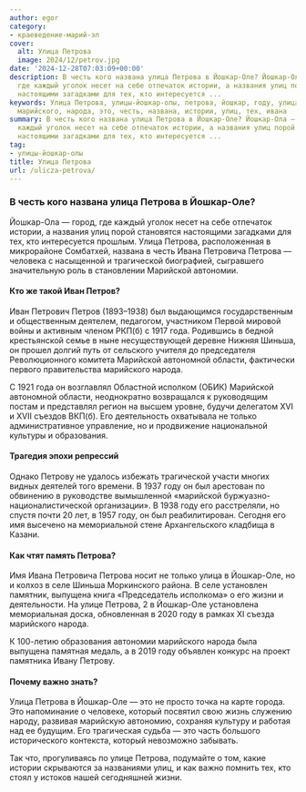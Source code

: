 ```yaml
---
author: egor
category:
- краеведение-марий-эл
cover:
  alt: Улица Петрова
  image: 2024/12/petrov.jpg
date: '2024-12-28T07:03:09+00:00'
description: В честь кого названа улица Петрова в Йошкар-Оле? Йошкар-Ола — город,
  где каждый уголок несет на себе отпечаток истории, а названия улиц порой становятся
  настоящими загадками для тех, кто интересуется ...
keywords: Улица Петрова, улицы-йошкар-олы, петрова, йошкар, году, улица, оле, марийской,
  марийского, народа, это, честь, названа, истории, улиц, тех, ивана
summary: В честь кого названа улица Петрова в Йошкар-Оле? Йошкар-Ола — город, где
  каждый уголок несет на себе отпечаток истории, а названия улиц порой становятся
  настоящими загадками для тех, кто интересуется ...
tag:
- улицы-йошкар-олы
title: Улица Петрова
url: /ulicza-petrova/
---
```


### В честь кого названа улица Петрова в Йошкар-Оле?

Йошкар-Ола — город, где каждый уголок несет на себе отпечаток истории, а названия улиц порой становятся настоящими загадками для тех, кто интересуется прошлым. Улица Петрова, расположенная в микрорайоне Сомбатхей, названа в честь Ивана Петровича Петрова — человека с насыщенной и трагической биографией, сыгравшего значительную роль в становлении Марийской автономии.

#### Кто же такой Иван Петров?

Иван Петрович Петров (1893–1938) был выдающимся государственным и общественным деятелем, педагогом, участником Первой мировой войны и активным членом РКП(б) с 1917 года. Родившись в бедной крестьянской семье в ныне несуществующей деревне Нижняя Шиньша, он прошел долгий путь от сельского учителя до председателя Революционного комитета Марийской автономной области, фактически первого правительства марийского народа.

С 1921 года он возглавлял Областной исполком (ОБИК) Марийской автономной области, неоднократно возвращался к руководящим постам и представлял регион на высшем уровне, будучи делегатом XVI и XVII съездов ВКП(б). Его деятельность охватывала не только административное управление, но и продвижение национальной культуры и образования.

#### Трагедия эпохи репрессий

Однако Петрову не удалось избежать трагической участи многих видных деятелей того времени. В 1937 году он был арестован по обвинению в руководстве вымышленной «марийской буржуазно-националистической организации». В 1938 году его расстреляли, но спустя почти 20 лет, в 1957 году, он был реабилитирован. Сегодня его имя высечено на мемориальной стене Архангельского кладбища в Казани.

#### Как чтят память Петрова?

Имя Ивана Петровича Петрова носит не только улица в Йошкар-Оле, но и колхоз в селе Шиньша Моркинского района. В селе установлен памятник, выпущена книга «Председатель исполкома» о его жизни и деятельности. На улице Петрова, 2 в Йошкар-Оле установлена мемориальная доска, обновленная в 2020 году в рамках XI съезда марийского народа.

К 100-летию образования автономии марийского народа была выпущена памятная медаль, а в 2019 году объявлен конкурс на проект памятника Ивану Петрову.

#### Почему важно знать?

Улица Петрова в Йошкар-Оле — это не просто точка на карте города. Это напоминание о человеке, который посвятил свою жизнь служению народу, развивая марийскую автономию, сохраняя культуру и работая над ее будущим. Его трагическая судьба — это часть большого исторического контекста, который невозможно забывать.

Так что, прогуливаясь по улице Петрова, подумайте о том, какие истории скрываются за названиями улиц, и как важно помнить тех, кто стоял у истоков нашей сегодняшней жизни.